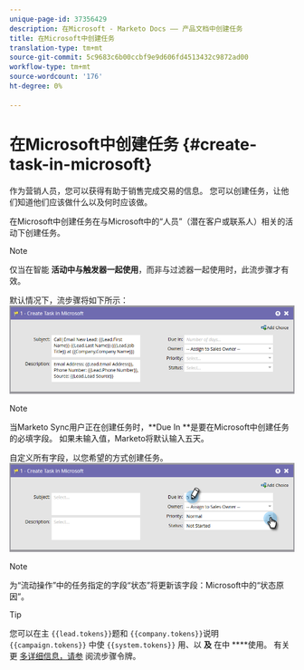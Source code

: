 ```yaml
---
unique-page-id: 37356429
description: 在Microsoft - Marketo Docs —— 产品文档中创建任务
title: 在Microsoft中创建任务
translation-type: tm+mt
source-git-commit: 5c9683c6b00ccbf9e9d606fd4513432c9872ad00
workflow-type: tm+mt
source-wordcount: '176'
ht-degree: 0%

---
```



# 在Microsoft中创建任务 {#create-task-in-microsoft}

作为营销人员，您可以获得有助于销售完成交易的信息。 您可以创建任务，让他们知道他们应该做什么以及何时应该做。

在Microsoft中创建任务在与Microsoft中的“人员”（潜在客户或联系人）相关的活动下创建任务。

>[!NOTE]
>
>仅当在智能 **活动中与触发器一起使用**，而非与过滤器一起使用时，此流步骤才有效。

默认情况下，流步骤将如下所示：   ![](assets/msd1.png)

>[!NOTE]
>
>当Marketo Sync用户正在创建任务时，**Due In **是要在Microsoft中创建任务的必填字段。 如果未输入值，Marketo将默认输入五天。

自定义所有字段，以您希望的方式创建任务。   ![](assets/msd2.png)

>[!NOTE]
>
>为“流动操作”中的任务指定的字段“状态”将更新该字段：Microsoft中的“状态原因”。

>[!TIP]
>
>您可以在主 `{{lead.tokens}}`题和 `{{company.tokens}}`说明 `{{campaign.tokens}}` 中使 `{{system.tokens}}` 用、以 **及** 在中 ****&#x200B;使用。 有关更 [多详细信息，请参](http://docs.marketo.com/x/c4AR) 阅流步骤令牌。


